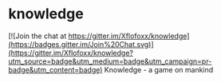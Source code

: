 # knowledge

[![Join the chat at https://gitter.im/Xflofoxx/knowledge](https://badges.gitter.im/Join%20Chat.svg)](https://gitter.im/Xflofoxx/knowledge?utm_source=badge&utm_medium=badge&utm_campaign=pr-badge&utm_content=badge)
Knowledge - a game on mankind
